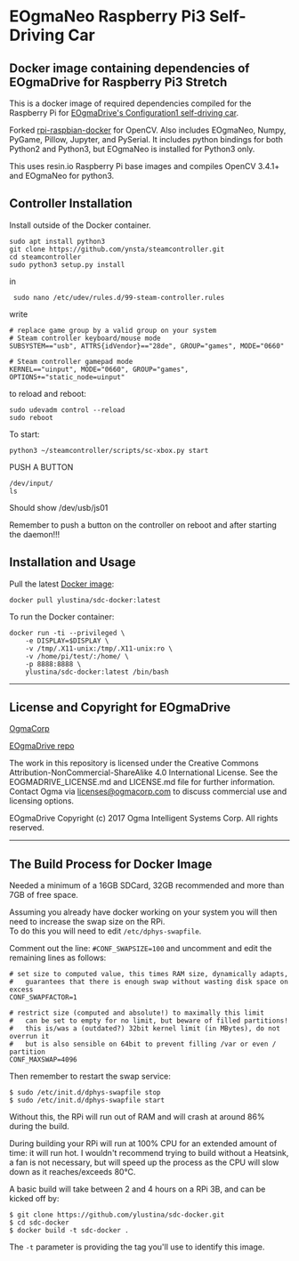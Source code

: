 # EOgmaNeo Raspberry Pi3 Self-Driving Car #
## Docker image containing dependencies of EOgmaDrive for Raspberry Pi3 Stretch ##
 

This is a docker image of required dependencies compiled for the Raspberry Pi for [EOgmaDrive's Configuration1 self-driving car](https://github.com/ogmacorp/EOgmaDrive/tree/master/Configuration1). 

Forked [rpi-raspbian-docker](https://github.com/sgtwilko/rpi-raspbian-opencv) for OpenCV. Also includes EOgmaNeo, Numpy, PyGame, Pillow, Jupyter, and PySerial. It includes python bindings for both Python2 and Python3, but EOgmaNeo is installed for Python3 only.

This uses resin.io Raspberry Pi base images and compiles OpenCV 3.4.1+ and EOgmaNeo for python3. 



## Controller Installation ##

Install outside of the Docker container. 

	sudo apt install python3
	git clone https://github.com/ynsta/steamcontroller.git
	cd steamcontroller
	sudo python3 setup.py install 
	
in 

	 sudo nano /etc/udev/rules.d/99-steam-controller.rules
	 
write 

	# replace game group by a valid group on your system
	# Steam controller keyboard/mouse mode
	SUBSYSTEM=="usb", ATTRS{idVendor}=="28de", GROUP="games", MODE="0660"

	# Steam controller gamepad mode
	KERNEL=="uinput", MODE="0660", GROUP="games", OPTIONS+="static_node=uinput"


to reload and reboot:

	sudo udevadm control --reload
	sudo reboot


To start:

	python3 ~/steamcontroller/scripts/sc-xbox.py start

PUSH A BUTTON

	/dev/input/
	ls

Should show /dev/usb/js01

Remember to push a button on the controller on reboot and after starting the daemon!!! 



## Installation and Usage ##

Pull the latest [Docker image](https://hub.docker.com/r/ylustina/sdc-docker/):

	docker pull ylustina/sdc-docker:latest

To run the Docker container:

	docker run -ti --privileged \
		-e DISPLAY=$DISPLAY \
		-v /tmp/.X11-unix:/tmp/.X11-unix:ro \
		-v /home/pi/test/:/home/ \
		-p 8888:8888 \
		ylustina/sdc-docker:latest /bin/bash


----------------


## License and Copyright for EOgmaDrive ##

[OgmaCorp](https://github.com/ogmacorp)

[EOgmaDrive repo](https://github.com/ogmacorp/EOgmaDrive)

The work in this repository is licensed under the Creative Commons Attribution-NonCommercial-ShareAlike 4.0 International License. See the EOGMADRIVE_LICENSE.md and LICENSE.md file for further information. Contact Ogma via licenses@ogmacorp.com to discuss commercial use and licensing options.

EOgmaDrive Copyright (c) 2017 Ogma Intelligent Systems Corp. All rights reserved.


----------------


## The Build Process for Docker Image ##

Needed a minimum of a 16GB SDCard, 32GB recommended and more than 7GB of free space.

Assuming you already have docker working on your system you will then need to increase the swap size on the RPi.  
To do this you will need to edit `/etc/dphys-swapfile`.

Comment out the line:
`#CONF_SWAPSIZE=100`
and uncomment and edit the remaining lines as follows:

	# set size to computed value, this times RAM size, dynamically adapts,
	#   guarantees that there is enough swap without wasting disk space on excess
	CONF_SWAPFACTOR=1
	
	# restrict size (computed and absolute!) to maximally this limit
	#   can be set to empty for no limit, but beware of filled partitions!
	#   this is/was a (outdated?) 32bit kernel limit (in MBytes), do not overrun it
	#   but is also sensible on 64bit to prevent filling /var or even / partition
	CONF_MAXSWAP=4096

Then remember to restart the swap service:

	$ sudo /etc/init.d/dphys-swapfile stop
	$ sudo /etc/init.d/dphys-swapfile start

Without this, the RPi will run out of RAM and will crash at around 86% during the build.

During building your RPi will run at 100% CPU for an extended amount of time: it will run hot. I wouldn't recommend trying to build without a Heatsink, a fan is not necessary, but will speed up the process as the CPU will slow down as it reaches/exceeds 80°C.

A basic build will take between 2 and 4 hours on a RPi 3B, and can be kicked off by:

	$ git clone https://github.com/ylustina/sdc-docker.git
	$ cd sdc-docker
	$ docker build -t sdc-docker .

The `-t` parameter is providing the tag you'll use to identify this image.
